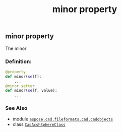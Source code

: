 ﻿---
title: minor property
second_title: Aspose.CAD for Python via .NET API References
description: 
type: docs
weight: 200
url: /python-net/aspose.cad.fileformats.cad.cadobjects/cadacshsphereclass/minor/
is_root: false
---

## minor property


The minor
### Definition:
```python
@property
def minor(self):
    ...
@minor.setter
def minor(self, value):
    ...
```

### See Also
* module [`aspose.cad.fileformats.cad.cadobjects`](../../)
* class [`CadAcshSphereClass`](/cad/python-net/aspose.cad.fileformats.cad.cadobjects/cadacshsphereclass)
